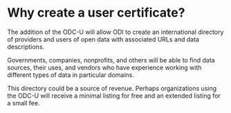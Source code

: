 # Why create a user certificate?

The addition of the ODC-U will allow ODI to create an international directory of providers and users of open data with associated URLs and data descriptions.

Governments, companies, nonprofits, and others will be able to find data sources, their uses, and vendors who have experience working with different types of data in particular domains.

This directory could be a source of revenue. Perhaps organizations using the ODC-U will receive a minimal listing for free and an extended listing for a small fee.
